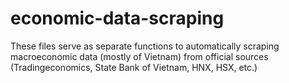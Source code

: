 # economic-data-scraping
These files serve as separate functions to automatically scraping macroeconomic data (mostly of Vietnam) from official sources (Tradingeconomics, State Bank of Vietnam, HNX, HSX, etc.)
